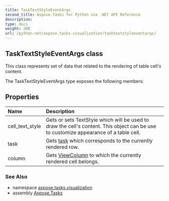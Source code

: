 ```yaml
---
title: TaskTextStyleEventArgs
second_title: Aspose.Tasks for Python via .NET API Reference
description: 
type: docs
weight: 200
url: /python-net/aspose.tasks.visualization/tasktextstyleeventargs/
---
```


## TaskTextStyleEventArgs class

This class represents set of data that related to the rendering of table cell's content.

The TaskTextStyleEventArgs type exposes the following members:
## Properties
| Name | Description |
| :- | :- |
|cell_text_style|Gets or sets TextStyle which will be used to draw the cell's content. This object can be use to customize appearance of a table cell.|
|task|Gets [task](/tasks/python-net/aspose.tasks.visualization/tasktextstyleeventargs/) which corresponds to the currently rendered row.|
|column|Gets [ViewColumn](/tasks/python-net/aspose.tasks.visualization/viewcolumn/) to which the currently rendered cell belongs.|

### See Also

* namespace [aspose.tasks.visualization](/tasks/python-net/aspose.tasks.visualization/)
* assembly [Aspose.Tasks](/tasks/python-net/)

